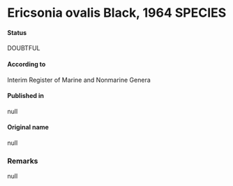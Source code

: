 Ericsonia ovalis Black, 1964 SPECIES
=======

#### Status
DOUBTFUL

#### According to
Interim Register of Marine and Nonmarine Genera

#### Published in
null

#### Original name
null

### Remarks
null
